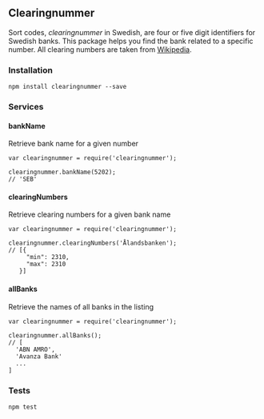 ## Clearingnummer

Sort codes, _clearingnummer_ in Swedish, are four or five digit identifiers for Swedish banks. This package helps you find the bank related to a specific number. All clearing numbers are taken from [Wikipedia](http://www.wikiwand.com/sv/Lista_%C3%B6ver_clearingnummer_till_svenska_banker).

### Installation
```
npm install clearingnummer --save
```

### Services

#### bankName
Retrieve bank name for a given number
```
var clearingnummer = require('clearingnummer');

clearingnummer.bankName(5202);
// 'SEB'
```

#### clearingNumbers
Retrieve clearing numbers for a given bank name
```
var clearingnummer = require('clearingnummer');

clearingnummer.clearingNumbers('Ålandsbanken');
// [{
     "min": 2310,
     "max": 2310
   }]
```

#### allBanks
Retrieve the names of all banks in the listing
```
var clearingnummer = require('clearingnummer');

clearingnummer.allBanks();
// [
  'ABN AMRO',
  'Avanza Bank'
  ...
]
```

### Tests
```
npm test
```
